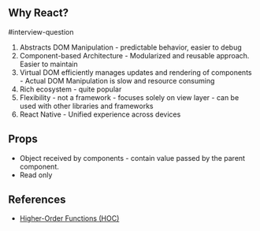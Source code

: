 
## Why React? 

#interview-question

1. Abstracts DOM Manipulation - predictable behavior, easier to debug
2. Component-based Architecture - Modularized and reusable approach. Easier to maintain
3. Virtual DOM efficiently manages updates and rendering of components - Actual DOM Manipulation is slow and resource consuming
4. Rich ecosystem - quite popular
5. Flexibility - not a framework - focuses solely on view layer - can be used with other libraries and frameworks
6. React Native - Unified experience across devices



## Props 

- Object received by components - contain value passed by the parent component.
- Read only 


## References

- [Higher-Order Functions (HOC)](https://medium.com/segmentify-tech/higher-order-component-hoc-2b671559e576)